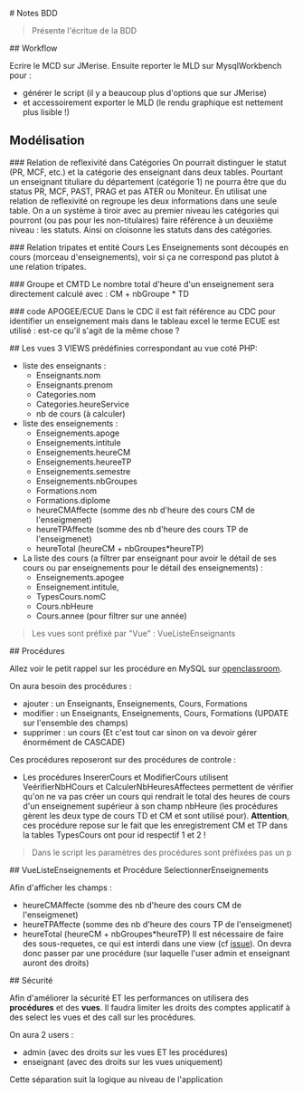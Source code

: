 # Notes BDD

> Présente l'écritue de la BDD

## Workflow

Ecrire le MCD sur JMerise. Ensuite reporter le MLD sur MysqlWorkbench pour :
- générer le script (il y a beaucoup plus d'options que sur JMerise)
- et accessoirement exporter le MLD (le rendu graphique est nettement plus lisible !)

## Modélisation

### Relation de reflexivité dans Catégories
On pourrait distinguer le statut (PR, MCF, etc.) et la catégorie des enseignant dans deux tables. Pourtant un enseignant tituliare du département (catégorie 1) ne pourra être que du status PR, MCF, PAST, PRAG et pas ATER ou Moniteur. En utilisat une relation de reflexivité on regroupe les deux informations dans une seule table. On a un système à tiroir avec au premier niveau les catégories qui pourront (ou pas pour les non-titulaires) faire référence à un deuxième niveau : les statuts. Ainsi on cloisonne les statuts dans des catégories.

### Relation tripates et entité Cours
Les Enseignements sont découpés en cours (morceau d'enseignements), voir si ça ne correspond pas plutot à une relation tripates.

### Groupe et CMTD
Le nombre total d'heure d'un enseignement sera directement calculé avec :
CM + nbGroupe * TD

### code APOGEE/ECUE
Dans le CDC il est fait référence au CDC pour identifier un enseignement mais dans le tableau excel le terme ECUE est utilisé : est-ce qu'il s'agit de la même chose ?

## Les vues
3 VIEWS prédéfinies correspondant au vue coté PHP:

- liste des enseignants :
    - Enseignants.nom
    - Enseignants.prenom
    - Categories.nom
    - Categories.heureService
    - nb de cours (à calculer)
- liste des enseignements :
    - Enseignements.apoge
    - Enseignements.intitule
    - Enseignements.heureCM
    - Enseignements.heureeTP
    - Enseignements.semestre
    - Enseignements.nbGroupes
    - Formations.nom
    - Formations.diplome
    - heureCMAffecte (somme des nb d'heure des cours CM de l'enseigmenet)
    - heureTPAffecte (somme des nb d'heure des cours TP de l'enseigmenet)
    - heureTotal (heureCM + nbGroupes*heureTP)
- La liste des cours (a filtrer par enseignant pour avoir le détail de ses cours ou par enseignements pour le détail des enseignements) :
    - Enseignements.apogee
    - Enseignement.intitule,
    - TypesCours.nomC
    - Cours.nbHeure
    - Cours.annee (pour filtrer sur une année)

> Les vues sont préfixé par "Vue" : VueListeEnseignants

## Procédures

Allez voir le petit rappel sur les procédure en MySQL sur [openclassroom](https://openclassrooms.com/courses/administrez-vos-bases-de-donnees-avec-mysql/procedures-stockees).

On aura besoin des procédures :

- ajouter : un Enseignants, Enseignements, Cours, Formations
- modifier : un Enseignants, Enseignements, Cours, Formations (UPDATE sur l'ensemble des champs)
- supprimer : un cours (Et c'est tout car sinon on va devoir gérer énormément de CASCADE)

Ces procédures reposeront sur des procédures de controle :

- Les procédures InsererCours et ModifierCours utilisent VeérifierNbHCours et CalculerNbHeuresAffectees permettent de vérifier qu'on ne va pas créer un cours qui rendrait le total des heures de cours d'un enseignement supérieur à son champ nbHeure (les procédures gèrent les deux type de cours TD et CM et sont utilisé pour). **Attention**, ces procédure repose sur le fait que les enregistrement CM et TP dans la tables TypesCours ont pour id respectif 1 et 2 !

> Dans le script les paramètres des procédures sont préfixées pas un p

## VueListeEnseignements et Procédure SelectionnerEnseignements

Afin d'afficher les champs :
- heureCMAffecte (somme des nb d'heure des cours CM de l'enseigmenet)
- heureTPAffecte (somme des nb d'heure des cours TP de l'enseigmenet)
- heureTotal (heureCM + nbGroupes*heureTP)
Il est nécessaire de faire des sous-requetes, ce qui est interdi dans une view (cf [issue](https://stackoverflow.com/questions/23765093/mysql-error-code-1349-views-select-contains-a-subquery-in-the-from-clause)). On devra donc passer par une procédure (sur laquelle l'user admin et enseignant auront des droits)

## Sécurité

Afin d'améliorer la sécurité ET les performances on utilisera des **procédures** et des **vues**. Il faudra limiter les droits des comptes applicatif à des select les vues et des call sur les procédures.

On aura 2 users :

- admin (avec des droits sur les vues ET les procédures)
- enseignant (avec des droits sur les vues uniquement)

Cette séparation suit la logique au niveau de l'application
